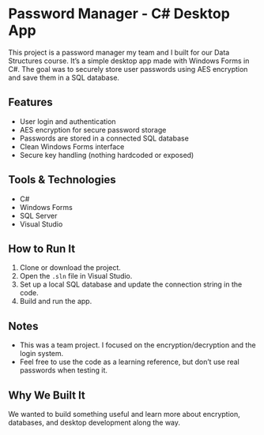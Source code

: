 # Password Manager - C# Desktop App

This project is a password manager my team and I built for our Data Structures course. It’s a simple desktop app made with Windows Forms in C#. The goal was to securely store user passwords using AES encryption and save them in a SQL database.

## Features
- User login and authentication
- AES encryption for secure password storage
- Passwords are stored in a connected SQL database
- Clean Windows Forms interface
- Secure key handling (nothing hardcoded or exposed)

## Tools & Technologies
- C#
- Windows Forms
- SQL Server
- Visual Studio

## How to Run It
1. Clone or download the project.
2. Open the `.sln` file in Visual Studio.
3. Set up a local SQL database and update the connection string in the code.
4. Build and run the app.

## Notes
- This was a team project. I focused on the encryption/decryption and the login system.
- Feel free to use the code as a learning reference, but don’t use real passwords when testing it.

## Why We Built It
We wanted to build something useful and learn more about encryption, databases, and desktop development along the way.

